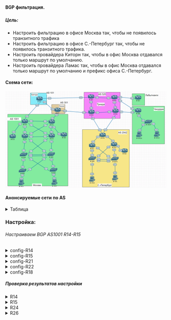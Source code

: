 #### BGP фильтрация.
###  




##### Цель:

* Настроить фильтрацию в офисе Москва так, чтобы не появилось транзитного трафика
* Настроить фильтрацию в офисе С.-Петербург так, чтобы не появилось транзитного трафика.
* Настроить провайдера Киторн так, чтобы в офис Москва отдавался только маршрут по умолчанию.
* Настроить провайдера Ламас так, чтобы в офис Москва отдавался только маршрут по умолчанию и префикс офиса С.-Петербург.


#### Схема сети:

  ![alt-текст](/lab-9/img/bgp.png)

  #### Анонсируемые сети по AS
  <details>
  <summary>Таблица</summary>

  |AS-number| Network| comment|
  |:----:|:------|:--------|
  | 1001 | 10.1.0.0/16|Стыковка и клиентские сети|
  |      |14.14.14.0/24|Loopback R14|
  |      |15.15.15.0/24|Loopback R15|
  | 101 | 10.2.0.0/16|Стыковка и клиентские сети|
  |      |22.22.22.0/24|Loopback R22|
  | 301 | 10.3.0.0/16|Стыковка и клиентские сети|
  |      |21.21.21.0/24|Loopback R21|
  | 520 | 10.4.0.0/16|Стыковка и клиентские сети|
  |      |23.23.23.0/24|Loopback R23|
  |      |24.24.24.0/24|Loopback R24|
  | 2042 | 10.5.0.0/16|Стыковка и клиентские сети
  |      |18.18.18.0/24|Loopback R18|

  </details>

  ### Настройка:

  ###### Настраиваем BGP AS1001 R14-R15
  <details>
  <summary>config-R14</summary>

  ```
  Фильтруем транзитный трафик.

  router bgp 1001
   neighbor 10.1.1.14 remote-as 101
   neighbor 10.1.1.14 soft-reconfiguration inbound
   neighbor 10.1.1.14 filter-list 10 out
  !
   ip as-path access-list 10 permit ^&
   ip as-path access-list 10 deny .*
  ```
  </details>

  <details>
  <summary>config-R15</summary>

  ```
  Фильтруем транзитный трафик.
router bgp 1001
 neighbor 10.1.1.30 remote-as 301
 neighbor 10.1.1.30 soft-reconfiguration inbound
 neighbor 10.1.1.30 filter-list 10 out
!
ip as-path access-list 10 permit ^$
ip as-path access-list 10 deny .*
!
  ```
Принимаем от R21 только default и сети от AS2042
```
ip as-path access-list 101 permit _2042$
ip as-path access-list 101 deny .*
!
route-map AS301_IN permit 10
 match as-path 101
!
router bgp 1001
 bgp router-id 15.15.15.15
 neighbor 10.1.1.30 route-map AS301_IN in
!
```
  </details>

<details>
<summary>config-R21</summary>

```
Отправляем к R15 только default и сети анонсируемые AS2042

router bgp 301
 neighbor 10.1.1.29 remote-as 1001
 neighbor 10.1.1.29 default-originate
 neighbor 10.1.1.29 soft-reconfiguration inbound
 neighbor 10.1.1.29 route-map AS1001_OUT out
!         
ip as-path access-list 101 permit _2042$
ip as-path access-list 101 deny .*
!
route-map AS1001_OUT permit 10
 match as-path 101
!
```
</details>

<details>
<summary>config-R22</summary>

```
Отправляем к R14 только default

router bgp 101
 neighbor 10.1.1.13 remote-as 1001
 neighbor 10.1.1.13 default-originate
 neighbor 10.1.1.13 soft-reconfiguration inbound
 neighbor 10.1.1.13 prefix-list R14_OUT out
!         
ip prefix-list R14_OUT seq 5 permit 0.0.0.0/0
!
```
</details>
<details>
<summary>config-R18</summary>

```
Отправляем к R24,R26 только сети принадлежащие AS2042

router bgp 2042
 neighbor 10.5.0.10 remote-as 520
 neighbor 10.5.0.10 prefix-list AS520_OUT out
 neighbor 10.5.0.13 remote-as 520
 neighbor 10.5.0.13 prefix-list AS520_OUT out
 maximum-paths 2
!
ip prefix-list AS520_OUT seq 5 permit 10.5.0.0/16
ip prefix-list AS520_OUT seq 10 permit 18.18.18.0/24
!
```
</details>


##### Проверка результатов настройки
<details>
<summary>R14</summary>

```
R14#  show ip bgp neighbors 10.1.1.14   received-routes | beg Network
     Network          Next Hop            Metric LocPrf Weight Path
 *>  0.0.0.0          10.1.1.14                              0 101 i

Total number of prefixes 1
R14#

R14#  show ip bgp | beg Network
     Network          Next Hop            Metric LocPrf Weight Path
 * i 0.0.0.0          15.15.15.15              0    100      0 301 i
 *>                   10.1.1.14                              0 101 i
 * i 10.1.0.0/16      15.15.15.15              0    100      0 i
 *>                   0.0.0.0                  0         32768 i
 *>i 10.5.0.0/16      15.15.15.15              0    100      0 301 520 2042 i
 *>  14.14.14.0/24    0.0.0.0                  0         32768 i
 *>i 15.15.15.0/24    15.15.15.15              0    100      0 i
 *>i 18.18.18.0/24    15.15.15.15              0    100      0 301 520 2042 i
R14#
```
</details>


<details>
<summary>R15</summary>

```
R15#show ip bgp neighbors 10.1.1.30 received-routes | beg Network
     Network          Next Hop            Metric LocPrf Weight Path
 *>  0.0.0.0          10.1.1.30                              0 301 i
 *>  10.5.0.0/16      10.1.1.30                              0 301 520 2042 i
 *>  18.18.18.0/24    10.1.1.30                              0 301 520 2042 i

Total number of prefixes 3
R15#

R15#show ip bgp  | beg Network                                   
     Network          Next Hop            Metric LocPrf Weight Path
 *>  0.0.0.0          10.1.1.30                              0 301 i
 * i                  14.14.14.14              0    100      0 101 i
 *>  10.1.0.0/16      0.0.0.0                  0         32768 i
 * i                  14.14.14.14              0    100      0 i
 *>  10.5.0.0/16      10.1.1.30                              0 301 520 2042 i
 r>i 14.14.14.0/24    14.14.14.14              0    100      0 i
 *>  15.15.15.0/24    0.0.0.0                  0         32768 i
 *>  18.18.18.0/24    10.1.1.30                              0 301 520 2042 i
R15#
```
</details>

<details>
<summary>R24</summary>

```
R24#show ip bgp neighbors 10.5.0.9 received-routes | beg Network
     Network          Next Hop            Metric LocPrf Weight Path
 *>  10.5.0.0/16      10.5.0.9                 0             0 2042 i
 *>  18.18.18.0/24    10.5.0.9                 0             0 2042 i

Total number of prefixes 2
R24#
```
</details>

<details>
<summary>R26</summary>

```
R26#show ip bgp neighbors 10.5.0.14 received-routes | beg Network
     Network          Next Hop            Metric LocPrf Weight Path
 *>  10.5.0.0/16      10.5.0.14                0             0 2042 i
 *>  18.18.18.0/24    10.5.0.14                0             0 2042 i

Total number of prefixes 2
R26#
```
</details>

